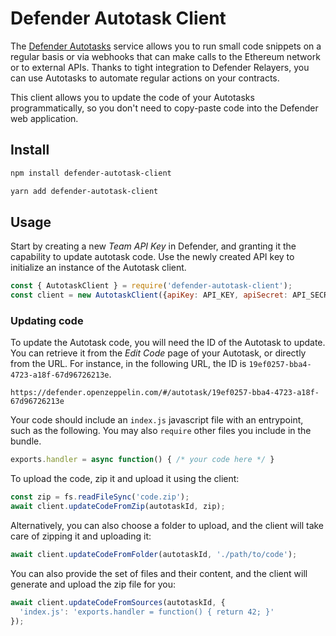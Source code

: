 # Defender Autotask Client

The [Defender Autotasks](https://docs.openzeppelin.com/defender/autotasks) service allows you to run small code snippets on a regular basis or via webhooks that can make calls to the Ethereum network or to external APIs. Thanks to tight integration to Defender Relayers, you can use Autotasks to automate regular actions on your contracts.

This client allows you to update the code of your Autotasks programmatically, so you don't need to copy-paste code into the Defender web application.

## Install

```bash
npm install defender-autotask-client
```

```bash
yarn add defender-autotask-client
```

## Usage

Start by creating a new _Team API Key_ in Defender, and granting it the capability to update autotask code. Use the newly created API key to initialize an instance of the Autotask client.

```js
const { AutotaskClient } = require('defender-autotask-client');
const client = new AutotaskClient({apiKey: API_KEY, apiSecret: API_SECRET});
```

### Updating code

To update the Autotask code, you will need the ID of the Autotask to update. You can retrieve it from the _Edit Code_ page of your Autotask, or directly from the URL. For instance, in the following URL, the ID is `19ef0257-bba4-4723-a18f-67d96726213e`.

```
https://defender.openzeppelin.com/#/autotask/19ef0257-bba4-4723-a18f-67d96726213e
```

Your code should include an `index.js` javascript file with an entrypoint, such as the following. You may also `require` other files you include in the bundle.

```js
exports.handler = async function() { /* your code here */ }
```

To upload the code, zip it and upload it using the client:

```js
const zip = fs.readFileSync('code.zip');
await client.updateCodeFromZip(autotaskId, zip);
```

Alternatively, you can also choose a folder to upload, and the client will take care of zipping it and uploading it:

```js
await client.updateCodeFromFolder(autotaskId, './path/to/code');
```

You can also provide the set of files and their content, and the client will generate and upload the zip file for you:
```js
await client.updateCodeFromSources(autotaskId, {
  'index.js': 'exports.handler = function() { return 42; }'
});
```
